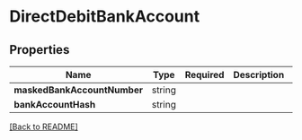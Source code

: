 # DirectDebitBankAccount



## Properties

| Name | Type | Required | Description | Examples |
|------------|:-------------:|:-------------:|-------------|:-------------:|
| **maskedBankAccountNumber** |string |  |  | | |
| **bankAccountHash** |string |  |  | | |



[[Back to README]](../../README.md)